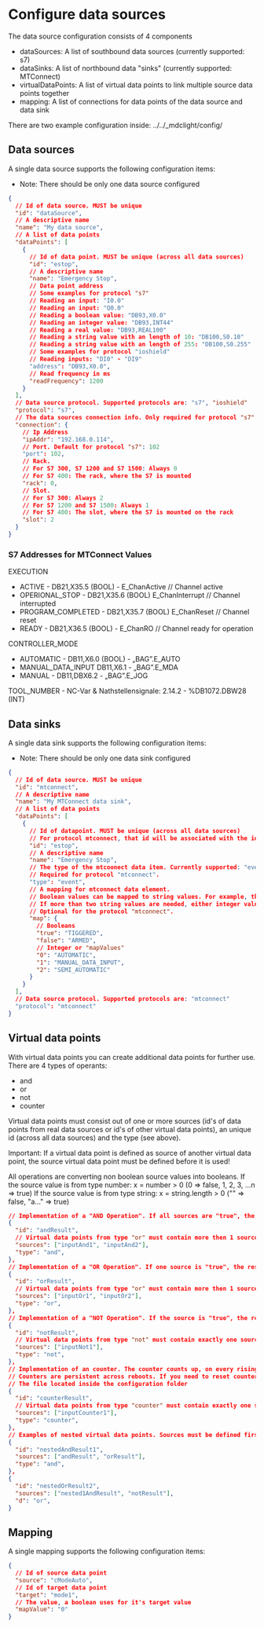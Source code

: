 # Configure data sources

The data source configuration consists of 4 components

- dataSources: A list of southbound data sources (currently supported: s7)
- dataSinks: A list of northbound data "sinks" (currently supported: MTConnect)
- virtualDataPoints: A list of virtual data points to link multiple source data points together
- mapping: A list of connections for data points of the data source and data sink

There are two example configuration inside: ../../\_mdclight/config/

## Data sources

A single data source supports the following configuration items:

- Note: There should be only one data source configured

```json
{
  // Id of data source. MUST be unique
  "id": "dataSource",
  // A descriptive name
  "name": "My data source",
  // A list of data points
  "dataPoints": [
    {
      // Id of data point. MUST be unique (across all data sources)
      "id": "estop",
      // A descriptive name
      "name": "Emergency Stop",
      // Data point address
      // Some examples for protocol "s7"
      // Reading an input: "I0.0"
      // Reading an input: "Q0.0"
      // Reading a boolean value: "DB93,X0.0"
      // Reading an integer value: "DB93,INT44"
      // Reading a real value: "DB93,REAL100"
      // Reading a string value with an length of 10: "DB100,S0.10"
      // Reading a string value with an length of 255: "DB100,S0.255"
      // Some examples for protocol "ioshield"
      // Reading inputs: "DI0" - "DI9"
      "address": "DB93,X0.0",
      // Read frequency in ms
      "readFrequency": 1200
    }
  ],
  // Data source protocol. Supported protocols are: "s7", "ioshield"
  "protocol": "s7",
  // The data sources connection info. Only required for protocol "s7"
  "connection": {
    // Ip Address
    "ipAddr": "192.168.0.114",
    // Port. Default for protocol "s7": 102
    "port": 102,
    // Rack.
    // For S7 300, S7 1200 and S7 1500: Always 0
    // For S7 400: The rack, where the S7 is mounted
    "rack": 0,
    // Slot.
    // For S7 300: Always 2
    // For S7 1200 and S7 1500: Always 1
    // For S7 400: The slot, where the S7 is mounted on the rack
    "slot": 2
  }
}
```

### S7 Addresses for MTConnect Values

EXECUTION

- ACTIVE - DB21,X35.5 (BOOL) - E_ChanActive // Channel active
- OPERIONAL_STOP - DB21,X35.6 (BOOL) E_ChanInterrupt // Channel interrupted
- PROGRAM_COMPLETED - DB21,X35.7 (BOOL) E_ChanReset // Channel reset
- READY - DB21,X36.5 (BOOL) - E_ChanRO // Channel ready for operation

CONTROLLER_MODE

- AUTOMATIC - DB11,X6.0 (BOOL) - „BAG”.E_AUTO
- MANUAL_DATA_INPUT DB11,X6.1 - „BAG”.E_MDA
- MANUAL - DB11,DBX6.2 - „BAG”.E_JOG

TOOL_NUMBER - NC-Var & Nathstellensignale: 2.14.2 - %DB1072.DBW28 (INT)

## Data sinks

A single data sink supports the following configuration items:

- Note: There should be only one data sink configured

```json
{
  // Id of data source. MUST be unique
  "id": "mtconnect",
  // A descriptive name
  "name": "My MTConnect data sink",
  // A list of data points
  "dataPoints": [
    {
      // Id of datapoint. MUST be unique (across all data sources)
      // For protocol mtconnect, that id will be associated with the id of an data item
      "id": "estop",
      // A descriptive name
      "name": "Emergency Stop",
      // The type of the mtcoonect data item. Currently supported: "event".
      // Required for protocol "mtconnect".
      "type": "event",
      // A mapping for mtconnect data element.
      // Boolean values can be mapped to string values. For example, the emergency stop could be mapped to the corresponding mtconnect value "TIGGERED" or "ARMED".
      // If more than two string values are needed, either integer values can be used or the values can be set by separate boolean values by setting "mapValues" must be set in the mapping. If more than one boolean value is "true", then the lowest active value is used.
      // Optional for the protocol "mtconnect".
      "map": {
        // Booleans
        "true": "TIGGERED",
        "false": "ARMED",
        // Integer or "mapValues"
        "0": "AUTOMATIC",
        "1": "MANUAL_DATA_INPUT",
        "2": "SEMI_AUTOMATIC"
      }
    }
  ],
  // Data source protocol. Supported protocols are: "mtconnect"
  "protocol": "mtconnect"
}
```

## Virtual data points

With virtual data points you can create additional data points for further use.
There are 4 types of operants:

- and
- or
- not
- counter

Virtual data points must consist out of one or more sources (id's of data points from real data sources or id's of other virtual data points), an unique id (across all data sources) and the type (see above).

Important: If a virtual data point is defined as source of another virtual data point, the source virtual data point must be defined before it is used!

All operations are converting non boolean source values into booleans.
If the source value is from type number: x = number > 0 (0 => false, 1, 2, 3, ...n => true)
If the source value is from type string: x = string.length > 0 ("" => false, "a..." => true)

```json
// Implementation of a "AND Operation". If all sources are "true", the result is also true.
{
  "id": "andResult",
  // Virtual data points from type "or" must contain more then 1 source
  "sources": ["inputAnd1", "inputAnd2"],
  "type": "and",
},
// Implementation of a "OR Operation". If one source is "true", the result is also true.
{
  "id": "orResult",
  // Virtual data points from type "or" must contain more then 1 source
  "sources": ["inputOr1", "inputOr2"],
  "type": "or",
},
// Implementation of a "NOT Operation". If the source is "true", the result is false.
{
  "id": "notResult",
  // Virtual data points from type "not" must contain exactly one source
  "sources": ["inputNot1"],
  "type": "not",
},
// Implementation of an counter. The counter counts up, on every rising flag of the source
// Counters are persistent across reboots. If you need to reset counters, you must delete the file where there are stored.
// The file located inside the configuration folder
{
  "id": "counterResult",
  // Virtual data points from type "counter" must contain exactly one source
  "sources": ["inputCounter1"],
  "type": "counter",
},
// Examples of nested virtual data points. Sources must be defined first!
{
  "id": "nestedAndResult1",
  "sources": ["andResult", "orResult"],
  "type": "and",
},
{
  "id": "nestedOrResult2",
  "sources": ["nested1AndResult", "notResult"],
  "d": "or",
}
```

## Mapping

A single mapping supports the following configuration items:

```json
{
  // Id of source data point
  "source": "cModeAuto",
  // Id of target data point
  "target": "mode1",
  // The value, a boolean uses for it's target value
  "mapValue": "0"
}
```
